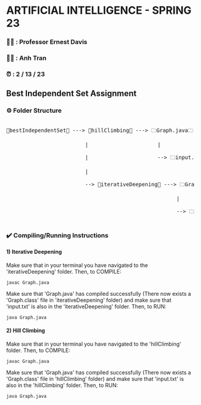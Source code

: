 # ARTIFICIAL INTELLIGENCE - SPRING 23
              
### 👨‍🏫 : Professor Ernest Davis                     
### 👨‍🎓 : Anh Tran            
### ⏰ : 2 / 13 / 23
                  
## Best Independent Set Assignment
               
### ⚙️ Folder Structure
<pre align="left">             
📁bestIndependentSet📁 ---> 📁hillClimbing📁 ---> 🗀Graph.java🗀      <br>
                         |                      |                       <br>
                         |                      --> 🗀input.txt🗀       <br>
                         |                                              <br>
                         --> 📁iterativeDeepening📁 ---> 🗀Graph.java🗀<br>
                                                      |                 <br>
                                                      --> 🗀input.txt🗀 <br>
</pre>   
         
                
### ✔️ Compiling/Running Instructions                   

####    1)   Iterative Deepening                    

                
Make sure that in your terminal you have navigated to the 'iterativeDeepening' folder. Then, to COMPILE:
                  
                
```
javac Graph.java
```
                    
                  
Make sure that 'Graph.java' has compiled successfully (There now exists a 'Graph.class' file in 'iterativeDeepening' folder) and make sure that 'input.txt' is also in the 'iterativeDeepening' folder. Then, to RUN:
                   
                       
```
java Graph.java
```
                        
####    2)   Hill Climbing                    

               
Make sure that in your terminal you have navigated to the 'hillClimbing' folder. Then, to COMPILE:
                
                
```
javac Graph.java
```
                    
              
Make sure that 'Graph.java' has compiled successfully (There now exists a 'Graph.class' file in 'hillClimbing' folder) and make sure that 'input.txt' is also in the 'hillClimbing' folder. Then, to RUN:
                     
                       
```
java Graph.java
```          
